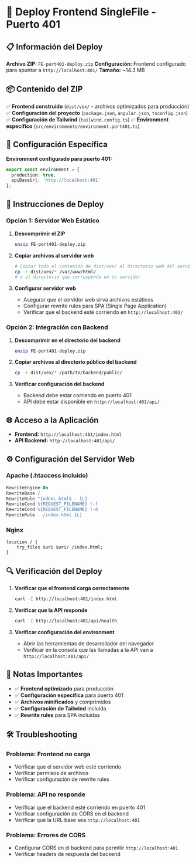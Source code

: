 # 🚀 Deploy Frontend SingleFile - Puerto 401

## 📋 Información del Deploy

**Archivo ZIP:** `FE-port401-deploy.zip`
**Configuración:** Frontend configurado para apuntar a `http://localhost:401/`
**Tamaño:** ~14.3 MB

## 📦 Contenido del ZIP

✅ **Frontend construido** (`dist/vex/` - archivos optimizados para producción)
✅ **Configuración del proyecto** (`package.json`, `angular.json`, `tsconfig.json`)
✅ **Configuración de Tailwind** (`tailwind.config.ts`)
✅ **Environment específico** (`src/environments/environment.port401.ts`)

## 🔧 Configuración Específica

**Environment configurado para puerto 401:**
```typescript
export const environment = {
  production: true,
  apiBaseUrl: 'http://localhost:401'
};
```

## 🚀 Instrucciones de Deploy

### Opción 1: Servidor Web Estático

1. **Descomprimir el ZIP**
   ```bash
   unzip FE-port401-deploy.zip
   ```

2. **Copiar archivos al servidor web**
   ```bash
   # Copiar todo el contenido de dist/vex/ al directorio web del servidor
   cp -r dist/vex/* /var/www/html/
   # o al directorio que corresponda en tu servidor
   ```

3. **Configurar servidor web**
   - Asegurar que el servidor web sirva archivos estáticos
   - Configurar rewrite rules para SPA (Single Page Application)
   - Verificar que el backend esté corriendo en `http://localhost:401/`

### Opción 2: Integración con Backend

1. **Descomprimir en el directorio del backend**
   ```bash
   unzip FE-port401-deploy.zip
   ```

2. **Copiar archivos al directorio público del backend**
   ```bash
   cp -r dist/vex/* /path/to/backend/public/
   ```

3. **Verificar configuración del backend**
   - Backend debe estar corriendo en puerto 401
   - API debe estar disponible en `http://localhost:401/api/`

## 🌐 Acceso a la Aplicación

- **Frontend:** `http://localhost:401/index.html`
- **API Backend:** `http://localhost:401/api/`

## ⚙️ Configuración del Servidor Web

### Apache (.htaccess incluido)
```apache
RewriteEngine On
RewriteBase /
RewriteRule ^index\.html$ - [L]
RewriteCond %{REQUEST_FILENAME} !-f
RewriteCond %{REQUEST_FILENAME} !-d
RewriteRule . /index.html [L]
```

### Nginx
```nginx
location / {
    try_files $uri $uri/ /index.html;
}
```

## 🔍 Verificación del Deploy

1. **Verificar que el frontend carga correctamente**
   ```bash
   curl -I http://localhost:401/index.html
   ```

2. **Verificar que la API responde**
   ```bash
   curl -I http://localhost:401/api/health
   ```

3. **Verificar configuración del environment**
   - Abrir las herramientas de desarrollador del navegador
   - Verificar en la consola que las llamadas a la API van a `http://localhost:401/api/`

## 📝 Notas Importantes

- ✅ **Frontend optimizado** para producción
- ✅ **Configuración específica** para puerto 401
- ✅ **Archivos minificados** y comprimidos
- ✅ **Configuración de Tailwind** incluida
- ✅ **Rewrite rules** para SPA incluidas

## 🛠️ Troubleshooting

### Problema: Frontend no carga
- Verificar que el servidor web esté corriendo
- Verificar permisos de archivos
- Verificar configuración de rewrite rules

### Problema: API no responde
- Verificar que el backend esté corriendo en puerto 401
- Verificar configuración de CORS en el backend
- Verificar que la URL base sea `http://localhost:401`

### Problema: Errores de CORS
- Configurar CORS en el backend para permitir `http://localhost:401`
- Verificar headers de respuesta del backend
